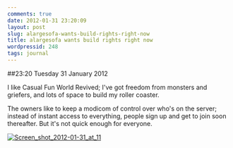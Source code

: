 ```yaml
---
comments: true
date: 2012-01-31 23:20:09
layout: post
slug: alargesofa-wants-build-rights-right-now
title: alargesofa wants build rights right now
wordpressid: 248
tags: journal
---
```


##23:20 Tuesday 31 January 2012

I like Casual Fun World Revived; I've got freedom from monsters and griefers, and lots of space to build my roller coaster.

 

The owners like to keep a modicom of control over who's on the server; instead of instant access to everything, people sign up and get to join soon thereafter.  But it's not quick enough for everyone.

 

 

[![Screen_shot_2012-01-31_at_11](http://getfile6.posterous.com/getfile/files.posterous.com/temp-2012-01-31/dqluwgnmEpChjhHJdxzEeGazuFjDyekxipwwACDbHntiiGfuJhogIoICskcw/Screen_shot_2012-01-31_at_11.01.28_PM.png.scaled500.png)](http://getfile4.posterous.com/getfile/files.posterous.com/temp-2012-01-31/dqluwgnmEpChjhHJdxzEeGazuFjDyekxipwwACDbHntiiGfuJhogIoICskcw/Screen_shot_2012-01-31_at_11.01.28_PM.png.scaled1000.png)
